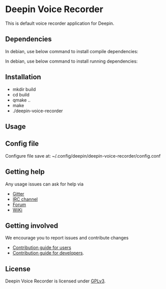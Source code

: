 # Deepin Voice Recorder

This is default voice recorder application for Deepin.

## Dependencies

In debian, use below command to install compile dependencies:

In debian, use below command to install running dependencies:

## Installation

* mkdir build
* cd build
* qmake ..
* make
* ./deepin-voice-recorder

## Usage

## Config file
Configure file save at:
~/.config/deepin/deepin-voice-recorder/config.conf

## Getting help

Any usage issues can ask for help via

* [Gitter](https://gitter.im/orgs/linuxdeepin/rooms)
* [IRC channel](https://webchat.freenode.net/?channels=deepin)
* [Forum](https://bbs.deepin.org)
* [WiKi](http://wiki.deepin.org/)

## Getting involved

We encourage you to report issues and contribute changes

* [Contribution guide for users](http://wiki.deepin.org/index.php?title=Contribution_Guidelines_for_Users)
* [Contribution guide for developers](http://wiki.deepin.org/index.php?title=Contribution_Guidelines_for_Developers).

## License

Deepin Voice Recorder is licensed under [GPLv3](LICENSE).
